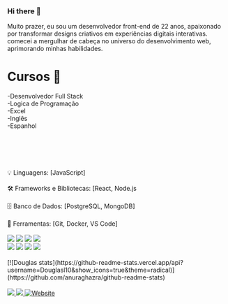 ### Hi there 👋

Muito prazer, eu sou um desenvolvedor front-end de 22 anos, apaixonado por transformar designs criativos em experiências digitais interativas. comecei a mergulhar de cabeça no universo do desenvolvimento web, aprimorando minhas habilidades.

<h1>Cursos 📖</h1>
-Desenvolvedor Full Stack
<br>
-Logica de Programação
<br>
-Excel
<br>
-Inglês
<br>
-Espanhol
<br>
<br>
<h1></h1>
<br>
<br>
💡 Linguagens: [JavaScript]
<br>
<br>
🛠️ Frameworks e Bibliotecas: [React, Node.js
<br>
<br>
🗄️ Banco de Dados: [PostgreSQL, MongoDB]
<br>
<br>
🔧 Ferramentas: [Git, Docker, VS Code]
<br>
<br>
<img src="https://img.shields.io/badge/HTML5-E34F26?style=for-the-badge&logo=html5&logoColor=white">
<img src="https://img.shields.io/badge/CSS3-1572B6?style=for-the-badge&logo=css3&logoColor=white">
<img src="https://img.shields.io/badge/JavaScript-323330?style=for-the-badge&logo=javascript&logoColor=F7DF1E">
<img src="https://img.shields.io/badge/docker-257bd6?style=for-the-badge&logo=docker&logoColor=white"/>
<br>
<img src="https://shields.io/badge/TypeScript-3178C6?logo=TypeScript&logoColor=FFF&style=flat-square"/>
<img src="https://img.shields.io/badge/-MongoDB-13aa52?style=for-the-badge&logo=mongodb&logoColor=white"/>
<img src="https://img.shields.io/badge/-ReactJs-61DAFB?logo=react&logoColor=white&style=for-the-badge"/>
<img src="https://img.shields.io/badge/node.js-339933?style=for-the-badge&logo=Node.js&logoColor=white"/>
<br>
<br>
[![Douglas stats](https://github-readme-stats.vercel.app/api?username=Douglasl10&show_icons=true&theme=radical)](https://github.com/anuraghazra/github-readme-stats)
<br>
<br>
<a href="https://www.linkedin.com/in/douglas-oliveira-pagina/"><img src="https://img.shields.io/badge/LinkedIn-0077B5?style=for-the-badge&logo=linkedin&logoColor=white">
<a href="https://www.instagram.com/_douglasl10/"><img src="https://img.shields.io/badge/Instagram-E4405F?style=for-the-badge&logo=instagram&logoColor=white">
<a href="https://douglas-portifolio.com.br/"><img alt="Website" src="https://img.shields.io/website?url=https%3A%2F%2Fdouglas-portifolio.com.br%2F"></a></a>

